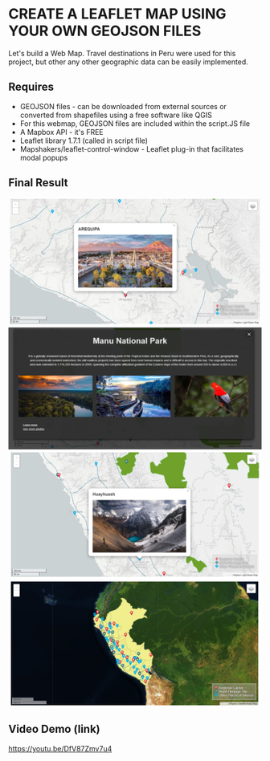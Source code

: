 # CREATE A LEAFLET MAP USING YOUR OWN GEOJSON FILES
Let's build a Web Map.
Travel destinations in Peru were used for this project, but other any other geographic data can be easily implemented.

## Requires

* GEOJSON files - can be downloaded from external sources or converted from shapefiles using a free software like QGIS
* For this webmap, GEOJSON files are included within the script.JS file
* A Mapbox API - it's FREE
* Leaflet library 1.7.1 (called in script file)
* Mapshakers/leaflet-control-window - Leaflet plug-in that facilitates modal popups

## Final Result

![screenshot1](/screenshots/wm1.jpg)
![screenshot2](/screenshots/wm2.jpg)
![screenshot3](/screenshots/wm3.jpg)
![screenshot4](/screenshots/wm4.jpg)

## Video Demo (link)

https://youtu.be/DfV87Zmv7u4

